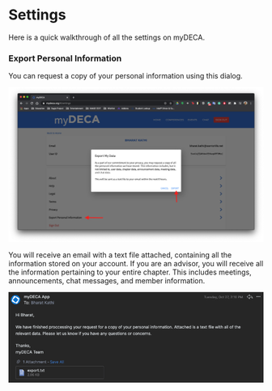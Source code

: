 # Settings

Here is a quick walkthrough of all the settings on myDECA.

### Export Personal Information

You can request a copy of your personal information using this dialog.

![](../.gitbook/assets/screen-shot-2020-10-27-at-12.30.13-pm.png)

You will receive an email with a text file attached, containing all the information stored on your account. If you are an advisor, you will receive all the information pertaining to your entire chapter. This includes meetings, announcements, chat messages, and member information.

![](../.gitbook/assets/screen-shot-2020-10-27-at-2.10.47-pm.png)

